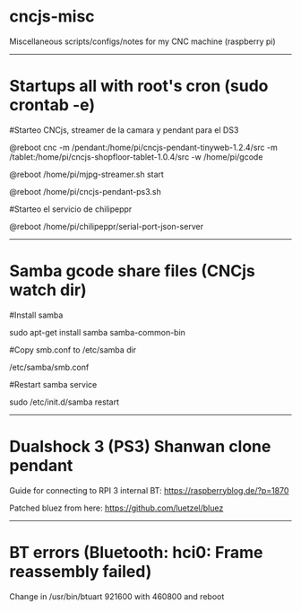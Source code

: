 # cncjs-misc

Miscellaneous scripts/configs/notes for my CNC machine (raspberry pi)

----

# Startups all with root's cron (sudo crontab -e)

#Starteo CNCjs, streamer de la camara y pendant para el DS3

@reboot cnc -m /pendant:/home/pi/cncjs-pendant-tinyweb-1.2.4/src -m /tablet:/home/pi/cncjs-shopfloor-tablet-1.0.4/src -w /home/pi/gcode

@reboot /home/pi/mjpg-streamer.sh start

@reboot /home/pi/cncjs-pendant-ps3.sh

#Starteo el servicio de chilipeppr

@reboot /home/pi/chilipeppr/serial-port-json-server

---------

# Samba gcode share files (CNCjs watch dir)

#Install samba

sudo apt-get install samba samba-common-bin

#Copy smb.conf to /etc/samba dir

/etc/samba/smb.conf

#Restart samba service

sudo /etc/init.d/samba restart

-----

# Dualshock 3 (PS3) Shanwan clone pendant

Guide for connecting to RPI 3 internal BT:
https://raspberryblog.de/?p=1870

Patched bluez from here:
https://github.com/luetzel/bluez

---------

# BT errors (Bluetooth: hci0: Frame reassembly failed)

Change in /usr/bin/btuart 921600 with 460800 and reboot



